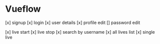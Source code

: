 # Vueflow

[x] signup
[x] login
[x] user details
[x] profile edit
[] password edit

[x] live start
[x] live stop 
[x] search by username
[x] all lives list
[x] single live